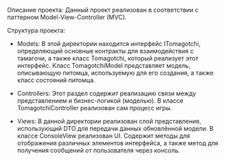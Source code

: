 Описание проекта:
Данный проект реализован в соответствии с паттерном Model-View-Controller (MVC).

Структура проекта:
- Models:
  В этой директории находится интерфейс ITomagotchi, определяющий основные контракты для взаимодействия с тамагочи, а также класс Tomagotchi, который реализует этот интерфейс.
  Класс TomagotchiModel представляет модель, описывающую питомца, используемую для его создания, а также класс состояний питомца.

- Controllers:
  Этот раздел содержит реализацию связи между представлением и бизнес-логикой (моделью).
  В классе TomagotchiController реализован сам процесс игры.

- Views:
  В данной директории реализован слой представления, использующий DTO для передачи данных обновлённой модели.
  В классе ConsoleView реализован UI. Содержит методы для отображения различных элементов интерфейса, а также метод для получения сообщений от пользователя через консоль.
